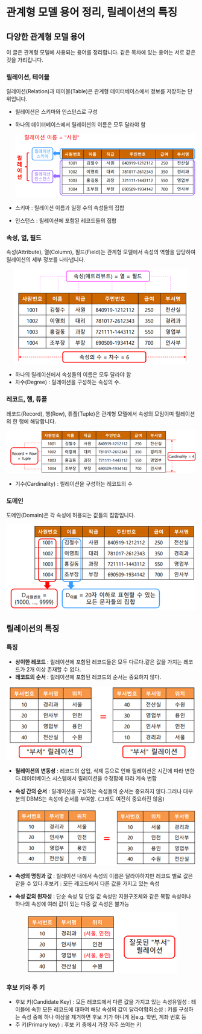 # 관계형 모델 용어 정리, 릴레이션의 특징

## 다양한 관계형 모델 용어

이 글은 관계형 모델에 사용되는 용어를 정리합니다. 같은 목차에 있는 용어는 서로 같은 것을 가리킵니다.

### 릴레이션, 테이블

릴레이션(Relation)과 테이블(Table)은 관계형 데이터베이스에서 정보를 저장하는 단위입니다.

- 릴레이션은 스키마와 인스턴스로 구성
- 하나의 데이터베이스에서 릴레이션의 이름은 모두 달라야 함
    
    <p align="center"><img src="../../images/데이터베이스/관계형 모델 용어 정리, 릴레이션의 특징-Untitled.png"></p>
    
- 스키마 : 릴레이션 이름과 일정 수의 속성들의 집합
- 인스턴스 : 릴레이션에 포함된 레코드들의 집합

### 속성, 열, 필드

속성(Attribute), 열(Column), 필드(Field)는 관계형 모델에서 속성의 역할을 담당하여 릴레이션의 세부 정보를 나타냅니다.

<p align="center"><img src="../../images/데이터베이스/관계형 모델 용어 정리, 릴레이션의 특징-Untitled 1.png"></p>

- 하나의 릴레이션에서 속성들의 이름은 모두 달라야 함
- 차수(Degree) : 릴레이션을 구성하는 속성의 수.

### 레코드, 행, 튜플

레코드(Record), 행(Row), 튜플(Tuple)은 관계형 모델에서 속성의 모임이며 릴레이션의 한 행에 해당합니다.

<p align="center"><img src="../../images/데이터베이스/관계형 모델 용어 정리, 릴레이션의 특징-Untitled 2.png"></p>

- 기수(Cardinality) : 릴레이션을 구성하는 레코드의 수

### 도메인

도메인(Domain)은 각 속성에 허용되는 값들의 집합입니다.

<p align="center"><img src="../../images/데이터베이스/관계형 모델 용어 정리, 릴레이션의 특징-Untitled 3.png"></p>

## 릴레이션의 특징

### 특징

- **상이한 레코드** : 릴레이션에 포함된 레코드들은 모두 다르다.같은 값을 가지는 레코드가 2개 이상 존재할 수 없다.
- **레코드의 순서** : 릴레이션에 포함된 레코드의 순서는 중요하지 않다.

<p align="center"><img src="../../images/데이터베이스/관계형 모델 용어 정리, 릴레이션의 특징-Untitled 4.png"></p>

- **릴레이션의 변동성** : 레코드의 삽입, 삭제 등으로 인해 릴레이션은 시간에 따라 변한다.데이터베이스 시스템에서 릴레이션을 수정함에 따라 계속 변함
- **속성 간의 순서** : 릴레이션을 구성하는 속성들의 순서는 중요하지 않다.그러나 대부분의 DBMS는 속성에 순서를 부여함. (그래도 여전히 중요하진 않음)
    
    <p align="center"><img src="../../images/데이터베이스/관계형 모델 용어 정리, 릴레이션의 특징-Untitled 5.png"></p>
    
- **속성의 명칭과 값** : 릴레이션 내에서 속성의 이름은 달라야하지만 레코드 별로 값은 같을 수 있다.후보키 : 모든 레코드에서 다른 값을 가지고 있는 속성
- **속성 값의 원자성** : 단순 속성 및 단일 값 속성만 지원구조체와 같은 복합 속성이나 하나의 속성에 여러 값이 있는 다중 값 속성은 불가능

<p align="center"><img src="../../images/데이터베이스/관계형 모델 용어 정리, 릴레이션의 특징-Untitled 6.png"></p>

### 후보 키와 주 키

- 후보 키(Candidate Key) : 모든 레코드에서 다른 값을 가지고 있는 속성유일성 : 테이블에 속한 모든 레코드에 대하여 해당 속성의 값이 달라야함최소성 : 키를 구성하는 속성 중에 하나 이상을 제거하면 후보 키가 아니게 됨e.g. 학번, 계좌 번호 등
- 주 키(Primary key) : 후보 키 중에서 가장 자주 쓰이는 키